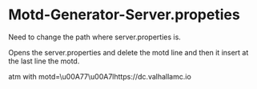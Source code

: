 # Motd-Generator-Server.propeties

Need to change the path where server.properties is.

Opens the server.properties and delete the motd line 
and then it insert at the last line the motd. 

atm with motd=\u00A77\u00A7lhttps\://dc.valhallamc.io
